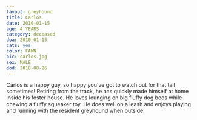 ```yaml
---
layout: greyhound
title: Carlos
date: 2010-01-15
age: 4 YEARS
category: deceased
doa: 2010-01-15
cats: yes
color: FAWN
pic: carlos.jpg
sex: MALE
dod: 2018-08-26
---
```


Carlos is a happy guy, so happy you've got to watch out for that tail sometimes! Retiring from the track, he has quickly
made himself at home inside his foster house. He loves lounging on big fluffy dog beds while chewing a fluffy squeaker
toy. He does well on a leash and enjoys playing and running with the resident greyhound when outside.
